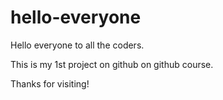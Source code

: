 # hello-everyone
Hello everyone to all the coders.

This is my 1st project on github on github course.

Thanks for visiting!


